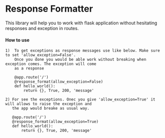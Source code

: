 # Response Formatter
This library will help you to work with flask application without hesitating responses and exception in routes.

#### How to use
    
    1)  To get exceptions as response messages use like below. Make sure to set 'allow_exception=False'.
        Once you done you would be able work without breaking when exception comes. The exception will come
        as a response
    
        @app.route('/')
        @response_format(allow_exception=False)
        def hello_world():
            return {}, True, 200, 'message'
    
    2) For see the exceptions. Onec you give 'allow_exception=True' it will allows to raise the exception and
       the app would breake as usual way.
    
       @app.route('/')
       @response_format(allow_exception=True)
       def hello_world():
           return {}, True, 200, 'message'
 
                 